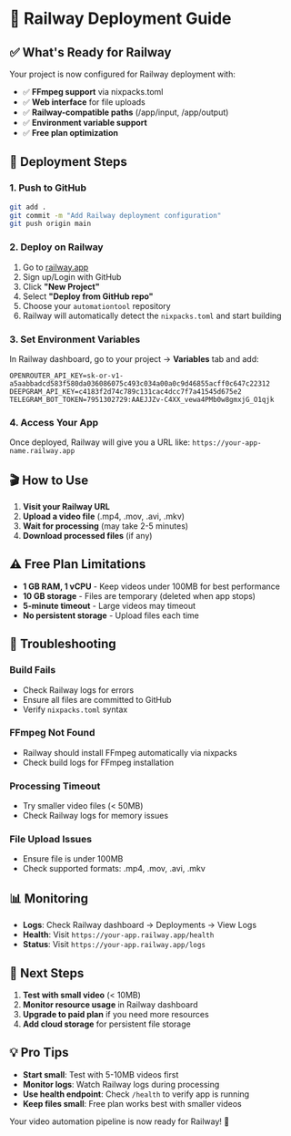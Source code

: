 # 🚀 Railway Deployment Guide

## ✅ **What's Ready for Railway**

Your project is now configured for Railway deployment with:
- ✅ **FFmpeg support** via nixpacks.toml
- ✅ **Web interface** for file uploads
- ✅ **Railway-compatible paths** (/app/input, /app/output)
- ✅ **Environment variable support**
- ✅ **Free plan optimization**

## 🚀 **Deployment Steps**

### 1. **Push to GitHub**
```bash
git add .
git commit -m "Add Railway deployment configuration"
git push origin main
```

### 2. **Deploy on Railway**

1. Go to [railway.app](https://railway.app)
2. Sign up/Login with GitHub
3. Click **"New Project"**
4. Select **"Deploy from GitHub repo"**
5. Choose your `automationtool` repository
6. Railway will automatically detect the `nixpacks.toml` and start building

### 3. **Set Environment Variables**

In Railway dashboard, go to your project → **Variables** tab and add:

```
OPENROUTER_API_KEY=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
DEEPGRAM_API_KEY=c4183f2d74c789c131cac4dcc7f7a41545d675e2
TELEGRAM_BOT_TOKEN=7951302729:AAEJJZv-C4XX_vewa4PMb0w8gmxjG_O1qjk
```

### 4. **Access Your App**

Once deployed, Railway will give you a URL like:
`https://your-app-name.railway.app`

## 🎬 **How to Use**

1. **Visit your Railway URL**
2. **Upload a video file** (.mp4, .mov, .avi, .mkv)
3. **Wait for processing** (may take 2-5 minutes)
4. **Download processed files** (if any)

## ⚠️ **Free Plan Limitations**

- **1 GB RAM, 1 vCPU** - Keep videos under 100MB for best performance
- **10 GB storage** - Files are temporary (deleted when app stops)
- **5-minute timeout** - Large videos may timeout
- **No persistent storage** - Upload files each time

## 🔧 **Troubleshooting**

### **Build Fails**
- Check Railway logs for errors
- Ensure all files are committed to GitHub
- Verify `nixpacks.toml` syntax

### **FFmpeg Not Found**
- Railway should install FFmpeg automatically via nixpacks
- Check build logs for FFmpeg installation

### **Processing Timeout**
- Try smaller video files (< 50MB)
- Check Railway logs for memory issues

### **File Upload Issues**
- Ensure file is under 100MB
- Check supported formats: .mp4, .mov, .avi, .mkv

## 📊 **Monitoring**

- **Logs**: Check Railway dashboard → Deployments → View Logs
- **Health**: Visit `https://your-app.railway.app/health`
- **Status**: Visit `https://your-app.railway.app/logs`

## 🎯 **Next Steps**

1. **Test with small video** (< 10MB)
2. **Monitor resource usage** in Railway dashboard
3. **Upgrade to paid plan** if you need more resources
4. **Add cloud storage** for persistent file storage

## 💡 **Pro Tips**

- **Start small**: Test with 5-10MB videos first
- **Monitor logs**: Watch Railway logs during processing
- **Use health endpoint**: Check `/health` to verify app is running
- **Keep files small**: Free plan works best with smaller videos

Your video automation pipeline is now ready for Railway! 🎉
